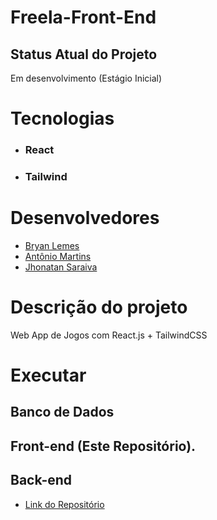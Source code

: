 # Freela-Front-End

## Status Atual do Projeto
Em desenvolvimento (Estágio Inicial)

# Tecnologias

- ### React
- ### Tailwind

# Desenvolvedores
  * [Bryan Lemes](https://github.com/BryanMzili)
  * [Antônio Martins](https://github.com/AntonioMartinss)
  * [Jhonatan Saraiva](https://github.com/jhojh)

# Descrição do projeto
Web App de Jogos com React.js + TailwindCSS

# Executar
## Banco de Dados

## Front-end (Este Repositório).
    
## Back-end
  * [Link do Repositório](https://github.com/BryanMzili/Freela-Back-end)
